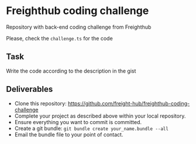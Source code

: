 # Freighthub coding challenge
Repository with back-end coding challenge from Freighthub

Please, check the `challenge.ts` for the code

## Task
Write the code according to the description in the gist

## Deliverables

- Clone this repository: https://github.com/freight-hub/freighthub-coding-challenge
- Complete your project as described above within your local repository.
- Ensure everything you want to commit is committed.
- Create a git bundle: `git bundle create your_name.bundle --all`
- Email the bundle file to your point of contact.
